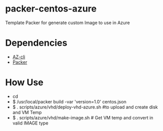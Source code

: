 # packer-centos-azure
Template Packer for generate custom Image to use in Azure

# Dependencies
 * [AZ-cli](https://docs.microsoft.com/pt-br/cli/azure/install-azure-cli?view=azure-cli-latest)
 * [Packer](https://www.packer.io/downloads.html)

# How Use

- cd <path-to-clone>
- $ /usr/local/packer build -var 'version=1.0' centos.json
- $ . scripts/azure/vhd/deploy-vhd-azure.sh #to upload and create disk and VM Temp
- $ . scripts/azure/vhd/make-image.sh # Get VM temp and convert in valid IMAGE type
